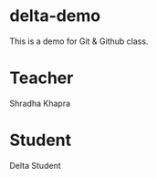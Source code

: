 # delta-demo
This is a demo for Git & Github class.

# Teacher
Shradha Khapra

# Student
Delta Student